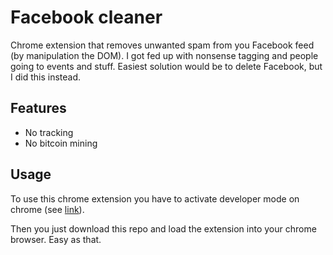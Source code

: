 # Facebook cleaner

Chrome extension that removes unwanted spam from you Facebook feed (by manipulation the DOM).
I got fed up with nonsense tagging and people going to events and stuff.
Easiest solution would be to delete Facebook, but I did this instead.

## Features

* No tracking
* No bitcoin mining

## Usage

To use this chrome extension you have to activate developer mode on chrome (see [link](https://developer.chrome.com/extensions/getstarted)).

Then you just download this repo and load the extension into your chrome browser. Easy as that.
